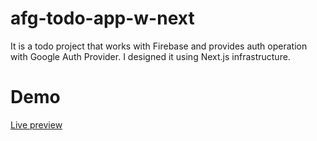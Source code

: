 # afg-todo-app-w-next

<p>It is a todo project that works with Firebase and provides auth operation with Google Auth Provider. I designed it using Next.js infrastructure.</p>

# Demo

<a target="_blank" href="https://furkan-goregen-1995.github.io/afg-todo-app-w-next"> Live preview </a>
